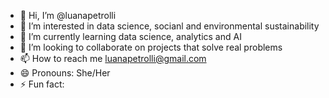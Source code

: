 - 👋 Hi, I’m @luanapetrolli
- 👀 I’m interested in data science, socianl and environmental sustainability 
- 🌱 I’m currently learning data science, analytics and AI
- 💞️ I’m looking to collaborate on projects that solve real problems
- 📫 How to reach me luanapetrolli@gmail.com
- 😄 Pronouns: She/Her
- ⚡ Fun fact: 

<!---
luanapetrolli/luanapetrolli is a ✨ special ✨ repository because its `README.md` (this file) appears on your GitHub profile.
You can click the Preview link to take a look at your changes.
--->
